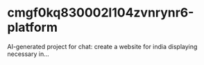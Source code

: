 # cmgf0kq830002l104zvnrynr6-platform
AI-generated project for chat: create a website for india displaying necessary in...
